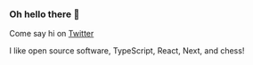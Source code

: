 ### Oh hello there 👋

Come say hi on [Twitter](https://twitter.com/whitefluffyC)

I like open source software, TypeScript, React, Next, and chess!

